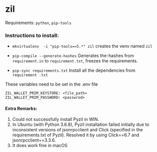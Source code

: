 # zil
Requirements:
`python`, `pip-tools`


### Instructions to install:
* ``mkvirtualenv  -i "pip-tools==5.*" zil``  creates the venv named `zil`

* ``pip-compile --generate-hashes`` Generates the-hashes from `requirement.in`
  to `requirement.txt`, freezes the requirements.
* ``pip-sync requirements.txt`` Install all the dependencies from `requirement
.txt` 

These variables need to be set in the .env file
```
ZIL_WALLET_PRIM_KEYSTORE: <file_path>
ZIL_WALLET_PRIM_PASSWORD: <passwrod>
```

#### Extra Remarks:
1. Could not successfully install Pyzil in WIN.
2. In Ubuntu (with Python 3.6.8), Pyzil installation failed initially due to inconsistent versions of
jsonrpcclient and Click (specified in the requirements.txt of Pyzil). Resolved it by
using Click==6.7 and jsonrpcclient==3.3.6.
3. It does work fine in macOS
